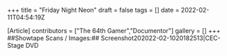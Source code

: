 +++
title = "Friday Night Neon"
draft = false
tags = []
date = 2022-02-11T04:54:19Z

[Article]
contributors = ["The 64th Gamer","Documentor"]
gallery = []
+++
##Showtape Scans / Images:##
<gallery>
Screenshot202022-02-1020182513|CEC-Stage DVD
</gallery>